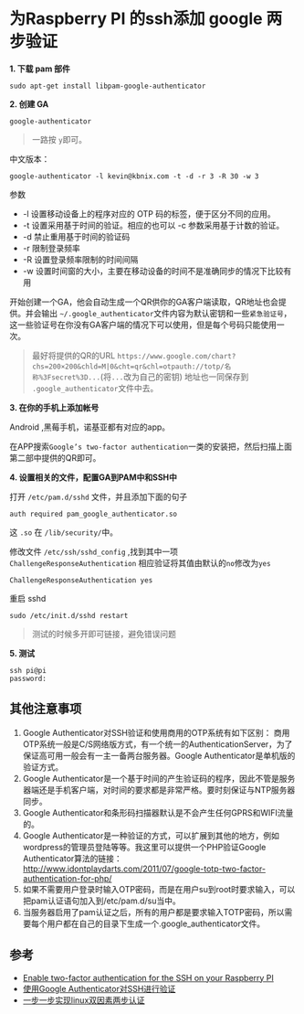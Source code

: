 # 为Raspberry PI 的ssh添加 google 两步验证


**1. 下载 pam 部件**

	sudo apt-get install libpam-google-authenticator

**2. 创建 GA**

	google-authenticator

> 一路按 `y`即可。


中文版本：

	google-authenticator -l kevin@kbnix.com -t -d -r 3 -R 30 -w 3

参数

* -l 设置移动设备上的程序对应的 OTP 码的标签，便于区分不同的应用。
* -t 设置采用基于时间的验证。相应的也可以 -c 参数采用基于计数的验证。
* -d 禁止重用基于时间的验证码
* -r 限制登录频率
* -R 设置登录频率限制的时间间隔
* -w 设置时间窗的大小，主要在移动设备的时间不是准确同步的情况下比较有用


开始创建一个GA，他会自动生成一个QR供你的GA客户端读取，QR地址也会提供。并会输出 `~/.google_authenticator`文件内容为默认密钥和一些`紧急验证号`，这一些验证号在你没有GA客户端的情况下可以使用，但是每个号码只能使用一次。

> 最好将提供的QR的URL `https://www.google.com/chart?chs=200×200&chld=M|0&cht=qr&chl=otpauth://totp/名称%3Fsecret%3D...`(将`...`改为自己的密钥) 地址也一同保存到 `.google_authenticator`文件中去。

**3. 在你的手机上添加帐号**

Android ,黑莓手机，诺基亚都有对应的app。

在APP搜索`Google’s two-factor authentication`一类的安装把，然后扫描上面第二部中提供的QR即可。

**4. 设置相关的文件，配置GA到PAM中和SSH中**

打开 `/etc/pam.d/sshd` 文件，并且添加下面的句子

	auth required pam_google_authenticator.so

这 `.so` 在 `/lib/security/`中。

修改文件 `/etc/ssh/sshd_config` ,找到其中一项 `ChallengeResponseAuthentication` 相应验证将其值由默认的`no`修改为`yes`

	ChallengeResponseAuthentication yes

重启 sshd

	sudo /etc/init.d/sshd restart

> 测试的时候多开即可链接，避免错误问题

**5. 测试**

	ssh pi@pi 
	password: 


## 其他注意事项

1. Google Authenticator对SSH验证和使用商用的OTP系统有如下区别：
	商用OTP系统一般是C/S网络版方式，有一个统一的AuthenticationServer，为了保证高可用一般会有一主一备两台服务器。Google Authenticator是单机版的验证方式。
2. Google Authenticator是一个基于时间的产生验证码的程序，因此不管是服务器端还是手机客户端，对时间的要求都是非常严格。要时刻保证与NTP服务器同步。
3. Google Authenticator和条形码扫描器默认是不会产生任何GPRS和WIFI流量的。
4. Google Authenticator是一种验证的方式，可以扩展到其他的地方，例如wordpress的管理员登陆等等。我这里可以提供一个PHP验证Google Authenticator算法的链接：
	http://www.idontplaydarts.com/2011/07/google-totp-two-factor-authentication-for-php/
5. 如果不需要用户登录时输入OTP密码，而是在用户su到root时要求输入，可以把pam认证语句加入到/etc/pam.d/su当中。
6. 当服务器启用了pam认证之后，所有的用户都是要求输入TOTP密码，所以需要每个用户都在自己的目录下生成一个.google_authenticator文件。

## 参考 

* [Enable two-factor authentication for the SSH on your Raspberry PI](http://msorin.wordpress.com/2013/04/09/enable-two-factor-authentication-for-the-ssh-on-your-raspberry-pi/)
* [使用Google Authenticator对SSH进行验证](http://www.ipcpu.com/2012/07/google-auth-sshd/)
* [一步一步实现linux双因素两步认证](http://www.kbnix.com/2012/11/14/step_by_step_linux_two_factor)
